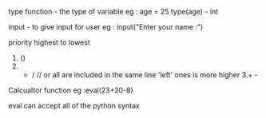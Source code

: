 type function - the type of variable
eg : age = 25
type(age) - int

input - to give input for user
eg : input("Enter your name :")



priority highest to lowest
1. ()
2. * / // or all are included in the same line 'left' ones is more higher
3.+ -

Calcualtor function
eg :eval(23+20-8)

eval can accept all of the python syntax